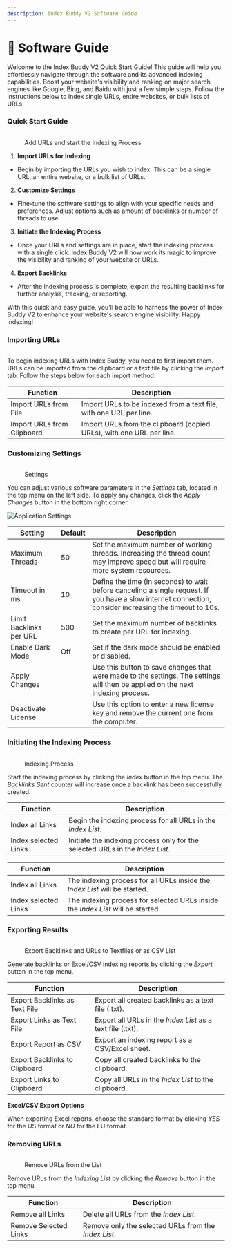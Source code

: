 ```yaml
---
description: Index Buddy V2 Software Guide
---
```


# 📖 Software Guide

Welcome to the Index Buddy V2 Quick Start Guide! This guide will help you effortlessly navigate through the software and its advanced indexing capabilities. Boost your website's visibility and ranking on major search engines like Google, Bing, and Baidu with just a few simple steps. Follow the instructions below to index single URLs, entire websites, or bulk lists of URLs.

### Quick Start Guide

<figure><img src="../.gitbook/assets/Indexing.gif" alt=""><figcaption><p>Add URLs and start the Indexing Process</p></figcaption></figure>

1. **Import URLs for Indexing**

* Begin by importing the URLs you wish to index. This can be a single URL, an entire website, or a bulk list of URLs.

2. **Customize Settings**

* Fine-tune the software settings to align with your specific needs and preferences. Adjust options such as amount of backlinks or number of threads to use.

3. **Initiate the Indexing Process**

* Once your URLs and settings are in place, start the indexing process with a single click. Index Buddy V2 will now work its magic to improve the visibility and ranking of your website or URLs.

4. **Export Backlinks**

* After the indexing process is complete, export the resulting backlinks for further analysis, tracking, or reporting.

With this quick and easy guide, you'll be able to harness the power of Index Buddy V2 to enhance your website's search engine visibility. Happy indexing!

### Importing URLs

<figure><img src="../.gitbook/assets/Index Buddy - Import.png" alt=""><figcaption></figcaption></figure>

To begin indexing URLs with Index Buddy, you need to first import them. URLs can be imported from the clipboard or a text file by clicking the _Import_ tab. Follow the steps below for each import method:

| Function                   | Description                                                          |
| -------------------------- | -------------------------------------------------------------------- |
| Import URLs from File      | Import URLs to be indexed from a text file, with one URL per line.   |
| Import URLs from Clipboard | Import URLs from the clipboard (copied URLs), with one URL per line. |

### Customizing Settings

<figure><img src="../.gitbook/assets/Index Buddy - Settings.png" alt=""><figcaption><p>Settings</p></figcaption></figure>

You can adjust various software parameters in the _Settings_ tab, located in the top menu on the left side. To apply any changes, click the _Apply Changes_ button in the bottom right corner.

![Application Settings](https://chat.openai.com/.gitbook/assets/indexBuddy\_settings.png)

| Setting                 | Default | Description                                                                                                                                             |
| ----------------------- | ------- | ------------------------------------------------------------------------------------------------------------------------------------------------------- |
| Maximum Threads         | 50      | Set the maximum number of working threads. Increasing the thread count may improve speed but will require more system resources.                        |
| Timeout in ms           | 10      | Define the time (in seconds) to wait before canceling a single request. If you have a slow internet connection, consider increasing the timeout to 10s. |
| Limit Backlinks per URL | 500     | Set the maximum number of backlinks to create per URL for indexing.                                                                                     |
| Enable Dark Mode        | Off     | Set if the dark mode should be enabled or disabled.                                                                                                     |
| Apply Changes           |         | Use this button to save changes that were made to the settings. The settings will then be applied on the next indexing process.                         |
| Deactivate License      |         | Use this option to enter a new license key and remove the current one from the computer.                                                                |

### Initiating the Indexing Process

<figure><img src="../.gitbook/assets/Index Buddy - Indexing.png" alt=""><figcaption><p>Indexing Process</p></figcaption></figure>

Start the indexing process by clicking the _Index_ button in the top menu. The _Backlinks Sent_ counter will increase once a backlink has been successfully created.

| Function             | Description                                                                   |
| -------------------- | ----------------------------------------------------------------------------- |
| Index all Links      | Begin the indexing process for all URLs in the _Index List_.                  |
| Index selected Links | Initiate the indexing process only for the selected URLs in the _Index List_. |

| Function             | Description                                                                     |
| -------------------- | ------------------------------------------------------------------------------- |
| Index all Links      | The indexing process for all URLs inside the _Index List_ will be started.      |
| Index selected Links | The indexing process for selected URLs inside the _Index List_ will be started. |

### Exporting Results

<figure><img src="../.gitbook/assets/Index Buddy - Export.png" alt=""><figcaption><p>Export Backlinks and URLs to Textfiles or as CSV List</p></figcaption></figure>

Generate backlinks or Excel/CSV indexing reports by clicking the _Export_ button in the top menu.

| Function                      | Description                                                |
| ----------------------------- | ---------------------------------------------------------- |
| Export Backlinks as Text File | Export all created backlinks as a text file (.txt).        |
| Export Links as Text File     | Export all URLs in the _Index List_ as a text file (.txt). |
| Export Report as CSV          | Export an indexing report as a CSV/Excel sheet.            |
| Export Backlinks to Clipboard | Copy all created backlinks to the clipboard.               |
| Export Links to Clipboard     | Copy all URLs in the _Index List_ to the clipboard.        |

**Excel/CSV Export Options**

When exporting Excel reports, choose the standard format by clicking _YES_ for the US format or _NO_ for the EU format.

### Removing URLs

<figure><img src="../.gitbook/assets/Index Buddy - Remove.png" alt=""><figcaption><p>Remove URLs from the List</p></figcaption></figure>

Remove URLs from the _Indexing List_ by clicking the _Remove_ button in the top menu.

| Function              | Description                                          |
| --------------------- | ---------------------------------------------------- |
| Remove all Links      | Delete all URLs from the _Index List_.               |
| Remove Selected Links | Remove only the selected URLs from the _Index List_. |

